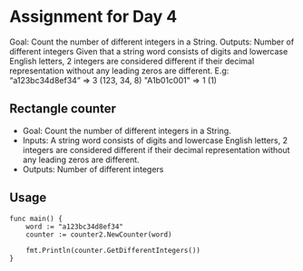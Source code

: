 # Assignment for Day 4

Goal: Count the number of different integers in a String.
Outputs: Number of different integers
Given that a string word consists of digits and lowercase English
letters, 2 integers are considered different if their decimal
representation without any leading zeros are different.
E.g: “a123bc34d8ef34” => 3 (123, 34, 8)
"A1b01c001" => 1 (1)

## Rectangle counter
- Goal: Count the number of different integers in a String.
- Inputs: A string word consists of digits and lowercase English
  letters, 2 integers are considered different if their decimal
  representation without any leading zeros are different.
- Outputs: Number of different integers

## Usage
```console
func main() {
    word := "a123bc34d8ef34"
    counter := counter2.NewCounter(word)

    fmt.Println(counter.GetDifferentIntegers())
}
```
